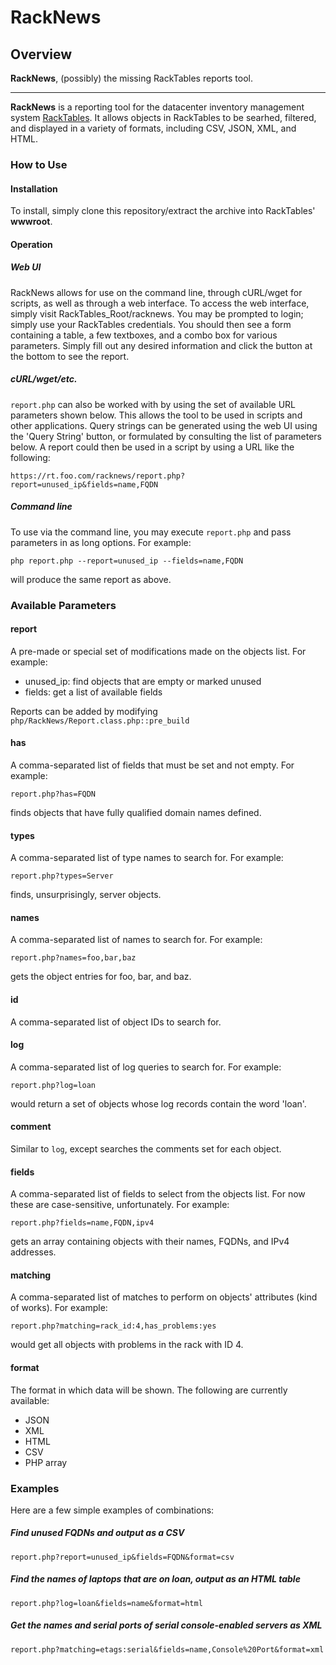 # RackNews

## Overview

**RackNews**, (possibly) the missing RackTables reports tool.

---
**RackNews** is a reporting tool for the datacenter inventory management system [RackTables](http://www.racktables.org). It allows objects in RackTables to be searhed, filtered, and displayed in a variety of formats, including CSV, JSON, XML, and HTML.

### How to Use
#### Installation
To install, simply clone this repository/extract the archive into RackTables' **wwwroot**.

#### Operation
##### Web UI
RackNews allows for use on the command line, through cURL/wget for scripts, as well as through a web interface. To access the web interface, simply visit RackTables_Root/racknews. You may be prompted to login; simply use your RackTables credentials. You should then see a form containing a table, a few textboxes, and a combo box for various parameters. Simply fill out any desired information and click the button at the bottom to see the report.

##### cURL/wget/etc.
`report.php` can also be worked with by using the set of available URL parameters shown below. This allows the tool to be used in scripts and other applications. Query strings can be generated using the web UI using the 'Query String' button, or formulated by consulting the list of parameters below. A report could then be used in a script by using a URL like the following:

	https://rt.foo.com/racknews/report.php?report=unused_ip&fields=name,FQDN

##### Command line
To use via the command line, you may execute `report.php` and pass parameters in as long options. For example:

	php report.php --report=unused_ip --fields=name,FQDN
	
will produce the same report as above.

### Available Parameters
#### report
A pre-made or special set of modifications made on the objects list. For example:

- unused_ip: find objects that are empty or marked unused
- fields: get a list of available fields

Reports can be added by modifying `php/RackNews/Report.class.php::pre_build`

#### has
A comma-separated list of fields that must be set and not empty. For example:

	report.php?has=FQDN
	
finds objects that have fully qualified domain names defined.

#### types
A comma-separated list of type names to search for. For example:

	report.php?types=Server
	
finds, unsurprisingly, server objects.

#### names
A comma-separated list of names to search for. For example:

	report.php?names=foo,bar,baz

gets the object entries for foo, bar, and baz.

#### id
A comma-separated list of object IDs to search for.

#### log
A comma-separated list of log queries to search for. For example:

	report.php?log=loan
	
would return a set of objects whose log records contain the word 'loan'.

#### comment
Similar to `log`, except searches the comments set for each object.

#### fields
A comma-separated list of fields to select from the objects list. For now these are case-sensitive, unfortunately. For example:

	report.php?fields=name,FQDN,ipv4
	
gets an array containing objects with their names, FQDNs, and IPv4 addresses.

#### matching
A comma-separated list of matches to perform on objects' attributes (kind of works). For example:

	report.php?matching=rack_id:4,has_problems:yes
	
would get all objects with problems in the rack with ID 4.

#### format
The format in which data will be shown. The following are currently available:

+ JSON
+ XML
+ HTML
+ CSV
+ PHP array

### Examples
Here are a few simple examples of combinations:

##### Find unused FQDNs and output as a CSV

	report.php?report=unused_ip&fields=FQDN&format=csv
	
##### Find the names of laptops that are on loan, output as an HTML table

	report.php?log=loan&fields=name&format=html
	
##### Get the names and serial ports of serial console-enabled servers as XML

	report.php?matching=etags:serial&fields=name,Console%20Port&format=xml